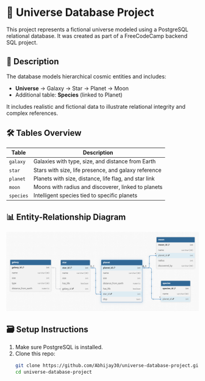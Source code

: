 # 🌌 Universe Database Project

This project represents a fictional universe modeled using a PostgreSQL relational database. It was created as part of a FreeCodeCamp backend SQL project.

## 🧾 Description

The database models hierarchical cosmic entities and includes:

- **Universe** → Galaxy → Star → Planet → Moon
- Additional table: **Species** (linked to Planet)

It includes realistic and fictional data to illustrate relational integrity and complex references.

## 🛠️ Tables Overview

| Table     | Description                                           |
|-----------|-------------------------------------------------------|
| `galaxy`  | Galaxies with type, size, and distance from Earth     |
| `star`    | Stars with size, life presence, and galaxy reference  |
| `planet`  | Planets with size, distance, life flag, and star link |
| `moon`    | Moons with radius and discoverer, linked to planets   |
| `species` | Intelligent species tied to specific planets          |

## 📊 Entity-Relationship Diagram
![ER Diagram](ER_Diagram.png)


## 🗃️ Setup Instructions

1. Make sure PostgreSQL is installed.
2. Clone this repo:
   ```bash
   git clone https://github.com/Abhijay30/universe-database-project.git
   cd universe-database-project
